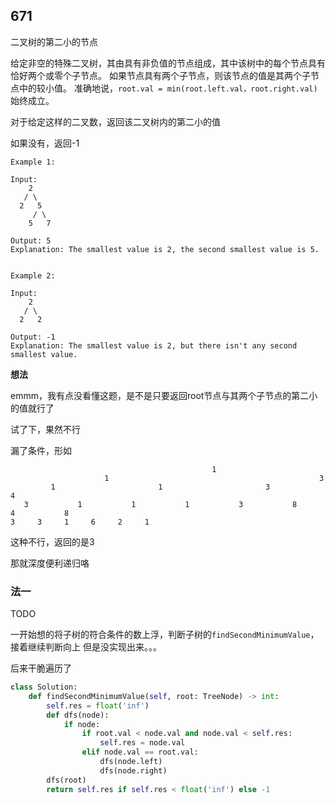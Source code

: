 ## 671

二叉树的第二小的节点

给定非空的特殊二叉树，其由具有非负值的节点组成，其中该树中的每个节点具有恰好两个或零个子节点。
如果节点具有两个子节点，则该节点的值是其两个子节点中的较小值。
准确地说，`root.val = min(root.left.val，root.right.val)`始终成立。

对于给定这样的二叉数，返回该二叉树内的第二小的值

如果没有，返回-1

```
Example 1:

Input: 
    2
   / \
  2   5
     / \
    5   7

Output: 5
Explanation: The smallest value is 2, the second smallest value is 5.
 

Example 2:

Input: 
    2
   / \
  2   2

Output: -1
Explanation: The smallest value is 2, but there isn't any second smallest value.
```

**想法**

emmm，我有点没看懂这题，是不是只要返回root节点与其两个子节点的第二小的值就行了

试了下，果然不行

漏了条件，形如

```
                                             1
                     1                                               3
         1                       1                       3                       4
   3           1           1           1           3           8           4           8
3     3     1     6     2     1
```

这种不行，返回的是3

那就深度便利递归咯


### 法一


TODO

一开始想的将子树的符合条件的数上浮，判断子树的`findSecondMinimumValue`，接着继续判断向上
但是没实现出来。。。

后来干脆遍历了

```py
class Solution:
    def findSecondMinimumValue(self, root: TreeNode) -> int:
        self.res = float('inf')
        def dfs(node):
            if node:
                if root.val < node.val and node.val < self.res:
                    self.res = node.val
                elif node.val == root.val:
                    dfs(node.left)
                    dfs(node.right)
        dfs(root)
        return self.res if self.res < float('inf') else -1
```

